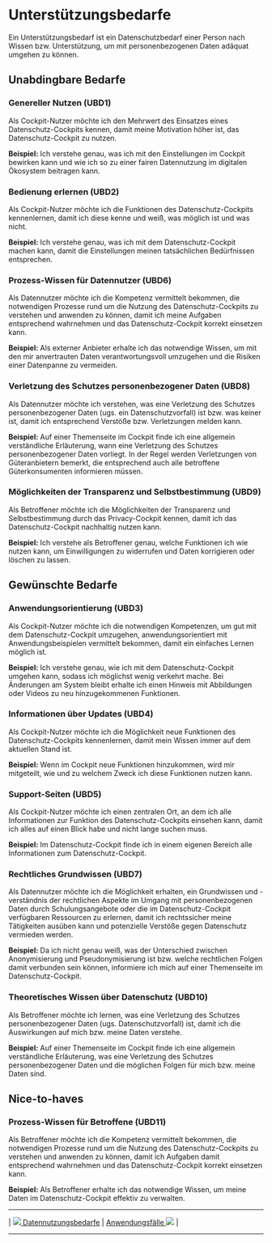 # Unterstützungsbedarfe

Ein Unterstützungsbedarf ist ein Datenschutzbedarf einer Person nach Wissen bzw. Unterstützung, um mit personenbezogenen Daten adäquat umgehen zu können.
## Unabdingbare Bedarfe

### Genereller Nutzen (UBD1)

Als Cockpit-Nutzer möchte ich den Mehrwert des Einsatzes eines Datenschutz-Cockpits kennen, damit meine Motivation höher ist, das Datenschutz-Cockpit zu nutzen.

**Beispiel:** Ich verstehe genau, was ich mit den Einstellungen im Cockpit bewirken kann und wie ich so zu einer fairen Datennutzung im digitalen Ökosystem beitragen kann.

### Bedienung erlernen (UBD2)

Als Cockpit-Nutzer möchte ich die Funktionen des Datenschutz-Cockpits kennenlernen, damit ich diese kenne und weiß, was möglich ist und was nicht.

**Beispiel:** Ich verstehe genau, was ich mit dem Datenschutz-Cockpit machen kann, damit die Einstellungen meinen tatsächlichen Bedürfnissen entsprechen.

### Prozess-Wissen für Datennutzer (UBD6)

Als Datennutzer möchte ich die Kompetenz vermittelt bekommen, die notwendigen Prozesse rund um die Nutzung des Datenschutz-Cockpits zu verstehen und anwenden zu können, damit ich meine Aufgaben entsprechend wahrnehmen und das Datenschutz-Cockpit korrekt einsetzen kann.

**Beispiel:** Als externer Anbieter erhalte ich das notwendige Wissen, um mit den mir anvertrauten Daten verantwortungsvoll umzugehen und die Risiken einer Datenpanne zu vermeiden.

### Verletzung des Schutzes personenbezogener Daten (UBD8)

Als Datennutzer möchte ich verstehen, was eine Verletzung des Schutzes personenbezogener Daten (ugs. ein Datenschutzvorfall) ist bzw. was keiner ist, damit ich entsprechend Verstöße bzw. Verletzungen melden kann.

**Beispiel:** Auf einer Themenseite im Cockpit finde ich eine allgemein verständliche Erläuterung, wann eine Verletzung des Schutzes personenbezogener Daten vorliegt. In der Regel werden Verletzungen von Güteranbietern bemerkt, die entsprechend auch alle betroffene Güterkonsumenten informieren müssen.

### Möglichkeiten der Transparenz und Selbstbestimmung (UBD9)

Als Betroffener möchte ich die Möglichkeiten der Transparenz und Selbstbestimmung durch das Privacy-Cockpit kennen, damit ich das Datenschutz-Cockpit nachhaltig nutzen kann.

**Beispiel:** Ich verstehe als Betroffener genau, welche Funktionen ich wie nutzen kann, um Einwilligungen zu widerrufen und Daten korrigieren oder löschen zu lassen.



## Gewünschte Bedarfe 

### Anwendungsorientierung (UBD3)

Als Cockpit-Nutzer möchte ich die notwendigen Kompetenzen, um gut mit dem Datenschutz-Cockpit umzugehen, anwendungsorientiert mit Anwendungsbeispielen vermittelt bekommen, damit ein einfaches Lernen möglich ist.

**Beispiel:** Ich verstehe genau, wie ich mit dem Datenschutz-Cockpit umgehen kann, sodass ich möglichst wenig verkehrt mache. Bei Änderungen am System bleibt erhalte ich einen Hinweis mit Abbildungen oder Videos zu neu hinzugekommenen Funktionen.

### Informationen über Updates (UBD4)

Als Cockpit-Nutzer möchte ich die Möglichkeit neue Funktionen des Datenschutz-Cockpits kennenlernen, damit mein Wissen immer auf dem aktuellen Stand ist.

**Beispiel:** Wenn im Cockpit neue Funktionen hinzukommen, wird mir mitgeteilt, wie und zu welchem Zweck ich diese Funktionen nutzen kann.

### Support-Seiten (UBD5)

Als Cockpit-Nutzer möchte ich einen zentralen Ort, an dem ich alle Informationen zur Funktion des Datenschutz-Cockpits einsehen kann, damit ich alles auf einen Blick habe und nicht lange suchen muss.

**Beispiel:** Im Datenschutz-Cockpit finde ich in einem eigenen Bereich alle Informationen zum Datenschutz-Cockpit.



### Rechtliches Grundwissen (UBD7)

Als Datennutzer möchte ich die Möglichkeit erhalten, ein Grundwissen und -verständnis der rechtlichen Aspekte im Umgang mit personenbezogenen Daten durch Schulungsangebote oder die im Datenschutz-Cockpit verfügbaren Ressourcen zu erlernen, damit ich rechtssicher meine Tätigkeiten ausüben kann und potenzielle Verstöße gegen Datenschutz vermieden werden.

**Beispiel:** Da ich nicht genau weiß, was der Unterschied zwischen Anonymisierung und Pseudonymisierung ist bzw. welche rechtlichen Folgen damit verbunden sein können, informiere ich mich auf einer Themenseite im Datenschutz-Cockpit.

### Theoretisches Wissen über Datenschutz (UBD10)

Als Betroffener möchte ich lernen, was eine Verletzung des Schutzes personenbezogener Daten (ugs. Datenschutzvorfall) ist, damit ich die Auswirkungen auf mich bzw. meine Daten verstehe.

**Beispiel:** Auf einer Themenseite im Cockpit finde ich eine allgemein verständliche Erläuterung, was eine Verletzung des Schutzes personenbezogener Daten und die möglichen Folgen für mich bzw. meine Daten sind.

## Nice-to-haves

### Prozess-Wissen für Betroffene (UBD11)

Als Betroffener möchte ich die Kompetenz vermittelt bekommen, die notwendigen Prozesse rund um die Nutzung des Datenschutz-Cockpits zu verstehen und anwenden zu können, damit ich Aufgaben damit entsprechend wahrnehmen und das Datenschutz-Cockpit korrekt einsetzen kann.


**Beispiel:** Als Betroffener erhalte ich das notwendige Wissen, um meine Daten im Datenschutz-Cockpit effektiv zu verwalten.

****

| [![](/Daccord/assets/images/backward-solid.svg) Datennutzungsbedarfe](<Datennutzungsbedarfe>) | [Anwendungsfälle ![](/Daccord/assets/images/forward-solid.svg)](<../Anwendungsfälle>) |

****
